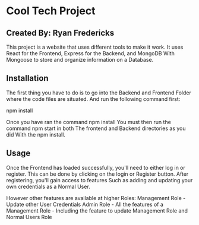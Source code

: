 # Cool Tech Project

## Created By: Ryan Fredericks

This project is a website that uses different tools to make it work. 
It uses React for the Frontend, Express for the Backend, and MongoDB 
With Mongoose to store and organize information on a Database.

## Installation

The first thing you have to do is to go into the Backend and Frontend 
Folder where the code files are situated.
And run the following command first:

npm install 

Once you have ran the command npm install
You must then run the command npm start in both
The frontend and Backend directories as you did
With the npm install.

## Usage


Once the Frontend has loaded successfully, you'll need to either 
log in or register. This can be done by clicking on the login or 
Register button. After registering, you'll gain access to features 
Such as adding and updating your own credentials as a Normal User.

However other features are available at higher Roles: 
Management Role - Update other User Credentials
Admin Role - All the features of a Management Role
           - Including the feature to update Management
             Role and Normal Users Role
